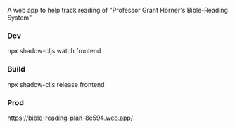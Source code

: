 A web app to help track reading of "Professor Grant Horner's Bible-Reading System"

### Dev

npx shadow-cljs watch frontend

### Build

npx shadow-cljs release frontend


### Prod

https://bible-reading-plan-8e594.web.app/
